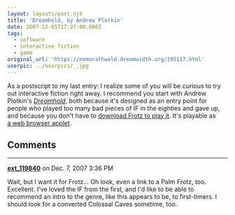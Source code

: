 ```yaml
---
layout: layouts/post.njk
title: 'Dreamhold, by Andrew Plotkin'
date: 2007-12-05T17:27:00.000Z
tags:
  - software
  - interactive fiction
  - game
original_url: 'https://nemorathwald.dreamwidth.org/195117.html'
userpic: ../userpics/_.jpg
---
```

As a postscript to my last entry: I realize some of you will be curious to try out interactive fiction right away. I recommend you start with Andrew Plotkin's _[Dreamhold](http://www.eblong.com/zarf/dreamhold.html)_, both because it's designed as an entry point for people who played too many bad pieces of IF in the eighties and gave up, and because you don't have to [download Frotz to play it](http://www.eblong.com/zarf/ftp/dreamhold-frotz.zip). It's playable as [a web browser applet](http://www.eblong.com/zarf/zplet/dreamhold.html).

## Comments

---

**[ext_119840](https://www.dreamwidth.org/users/ext_119840)** on Dec. 7, 2007 3:36 PM

Wait, but I want it for Frotz... Oh look, even a link to a Palm Frotz, too. Excellent. I've loved the IF from the first, and I'd like to be able to recommend an intro to the genre, like this appears to be, to first-timers. I should look for a converted Colossal Caves sometime, too.
